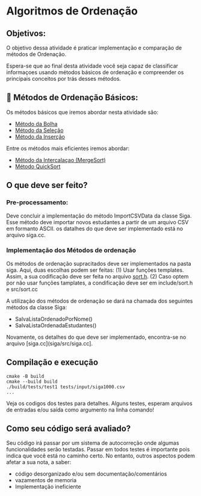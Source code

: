 # Algoritmos de Ordenação 
## Objetivos:
O objetivo dessa atividade é praticar implementação e comparação de métodos de Ordenação. 

Espera-se que ao final desta atividade você seja capaz de classificar informaçoes usando métodos básicos de ordenação e 
compreender os principais conceitos por trás desses métodos.

## 📝 Métodos de Ordenação Básicos:

Os métodos básicos que iremos abordar nesta atividade são: 
 - [Método da Bolha](https://pt.wikipedia.org/wiki/Bubble_sort)
 - [Método da Seleção](https://pt.wikipedia.org/wiki/Selection_sort)
 - [Método da Inserção](https://pt.wikipedia.org/wiki/Insertion_sort) 
 
 Entre os métodos mais eficientes iremos abordar:
 - [Método da Intercalaçao (MergeSort)](https://pt.wikipedia.org/wiki/Merge_sort)
 - [Método QuickSort](https://pt.wikipedia.org/wiki/Quicksort)

## O que deve ser feito? 

### Pre-processamento:

Deve concluir a implementação do método ImportCSVData da classe Siga. Esse método deve importar novos estudantes 
a partir de um arquivo CSV em formanto ASCII.  os datalhes do que deve ser implementado está no arquivo siga.cc.

### Implementação dos Métodos de ordenação
Os métodos de ordenação supracitados deve ser implementados na pasta siga. Aqui, duas escolhas podem ser feitas: 
(1) Usar funções templates. Assim, a sua codificação deve ser feita no arquivo [sort.h](siga/include/sort.h).
(2) Caso optem por não usar funções tamplates, a condificação deve ser em include/sort.h e src/sort.cc

A utilização dos métodos de ordenação se dará na chamada dos seguintes métodos da classe Siga:

 - SalvaListaOrdenadoPorNome()
 - SalvaListaOrdenadaEstudantes()

Novamente, os detalhes do que deve ser implementado, encontra-se no arquivo [siga.cc](siga/src/siga.cc].

## Compilação e execução

```
cmake -B build 
cmake --build build 
./build/tests/test1 tests/input/siga1000.csv
...

```

Veja os codigos dos testes para detalhes. Alguns testes, esperam arquivos de entradas e/ou saída como argumento na linha comando!

## Como seu código será avaliado?

Seu código irá passar por um sistema de autocorreção onde algumas funcionalidades serão testadas.
Passar em todos testes é importante pois indica que você está no caminho certo. No entanto, outros aspectos podem afetar a sua nota, a saber:
 - código desorganizado e/ou sem documentação/comentários
 - vazamentos de memoria
 - Implementação ineficiente





